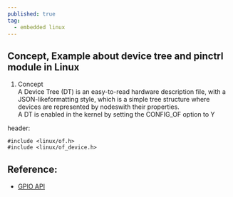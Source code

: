 ```yaml
---
published: true
tag:
  - embedded linux
---
```

## Concept, Example about device tree and pinctrl module in Linux

1. Concept  
A Device Tree (DT) is an easy-to-read hardware description file, with a JSON-likeformatting style, which is a simple tree structure where devices are represented by nodeswith their properties.  
A DT is enabled in the kernel by setting the CONFIG_OF option to Y

header:  
```
#include <linux/of.h>
#include <linux/of_device.h>
```



## Reference:  
* [GPIO API](https://lwn.net/Articles/532714/)






